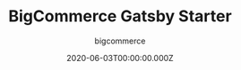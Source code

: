 ---
title: BigCommerce Gatsby Starter
github: https://github.com/bigcommerce/gatsby-bigcommerce-netlify-cms-starter
author: bigcommerce
demo: https://affectionate-goldwasser-30230c.netlify.app/
date: 2020-06-03T00:00:00.000Z
ssg:
  - Gatsby
cms:
  - NetlifyCMS
category:
  - Ecommerce
  - Boilerplate
description: >-
  Example Gatsby, BigCommerce and Netlify CMS project meant to jump start
  Jamstack ecommerce sites.
draft: true
publish_date: '2019-07-05T21:23:03Z'
update_date: '2020-09-03T06:42:27Z'
github_star: 119
github_fork: 90
---
